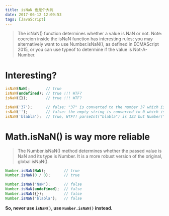 ```yaml
---
title: isNaN 也是个大坑
date: 2017-06-12 12:09:53
tags: [JavaScript]
---
```


> The isNaN() function determines whether a value is NaN or not. Note: coercion inside the isNaN function has interesting rules; you may alternatively want to use Number.isNaN(), as defined in ECMAScript 2015, or you can use typeof to determine if the value is Not-A-Number.


# Interesting?

```js
isNaN(NaN);       // true
isNaN(undefined); // true !!! WTF?
isNaN({});        // true !!! WTF?

isNaN('37');      // false: "37" is converted to the number 37 which is not NaN
isNaN('');        // false: the empty string is converted to 0 which is not NaN
isNaN('blabla');  // true, WTF?! parseInt("blabla") is 123 but Number("blabla") is NaN 
```

# Math.isNaN() is way more reliable

> The Number.isNaN() method determines whether the passed value is NaN and its type is Number. It is a more robust version of the original, global isNaN().

```js
Number.isNaN(NaN);        // true
Number.isNaN(0 / 0);      // true

Number.isNaN('NaN');      // false
Number.isNaN(undefined);  // false
Number.isNaN({});         // false
Number.isNaN('blabla');   // false
```

**So, never use `isNaN()`, use `Number.isNaN()` instead.**
